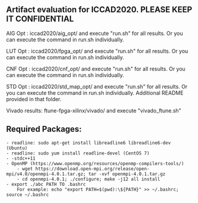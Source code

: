 ## Artifact evaluation for ICCAD2020. PLEASE KEEP IT CONFIDENTIAL


AIG Opt : iccad2020/aig_opt/ and execute "run.sh" for all results. Or you can execute the command in run.sh individually.

LUT Opt : iccad2020/fpga_opt/ and execute "run.sh" for all results. Or you can execute the command in run.sh individually.

CNF Opt : iccad2020/cnf_opt/ and execute "run.sh" for all results. Or you can execute the command in run.sh individually.

STD Opt : iccad2020/std_map_opt/ and execute "run.sh" for all results. Or you can execute the command in run.sh individually. Additional README provided in that folder.

Vivado results: ftune-fpga-xilinx/vivado/ and execute "vivado_ftune.sh"

## Required Packages:
	- readline: sudo apt-get install libreadline6 libreadline6-dev (Ubuntu)
	- readline: sudo yum install readline-devel (CentOS 7)
	- -stdc++11 
	- OpenMP (https://www.openmp.org/resources/openmp-compilers-tools/)
		- wget https://download.open-mpi.org/release/open-mpi/v4.0/openmpi-4.0.1.tar.gz; tar -xvf openmpi-4.0.1.tar.gz
		- cd openmpi-4.0.1; ./configure; make -j12 all install
	- export ./abc PATH TO .bashrc
		For example: echo "export PATH=$(pwd):\${PATH}" >> ~/.bashrc; source ~/.bashrc
	

